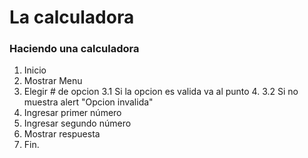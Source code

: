 # La calculadora
### Haciendo una calculadora 
1. Inicio
2. Mostrar Menu
3. Elegir # de opcion
    3.1 Si la opcion es valida va al punto 4.
    3.2 Si no muestra alert "Opcion invalida"
4. Ingresar primer número
5. Ingresar segundo número
4. Mostrar respuesta
5. Fin.
